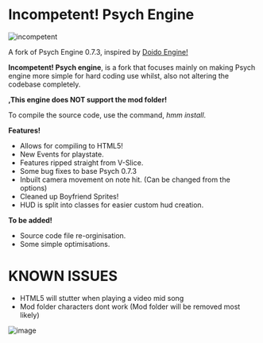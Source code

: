 # **Incompetent! Psych Engine**
![incompetent](https://github.com/user-attachments/assets/9621e3c9-2c7f-4150-90cc-d6fce8b2f030)

A fork of Psych Engine 0.7.3, inspired by [Doido Engine!](https://github.com/DoidoTeam/FNF-Doido-Engine)

**Incompetent! Psych engine**, is a fork that focuses mainly on making Psych engine more simple for hard coding use whilst, also not altering the codebase completely. 

**,This engine does NOT support the mod folder!**

To compile the source code, use the command, *hmm install*.

**Features!**

- Allows for compiling to HTML5!
- New Events for playstate.
- Features ripped straight from V-Slice.
- Some bug fixes to base Psych 0.7.3
- Inbuilt camera movement on note hit. (Can be changed from the options)
- Cleaned up Boyfriend Sprites!
- HUD is split into classes for easier custom hud creation.
  
**To be added!**

- Source code file re-orginisation.
- Some simple optimisations.

# **KNOWN ISSUES**
- HTML5 will stutter when playing a video mid song
- Mod folder characters dont work (Mod folder will be removed most likely)

![image](https://github.com/user-attachments/assets/f5c50563-6368-4746-8a68-74eebdbbb8a0)
